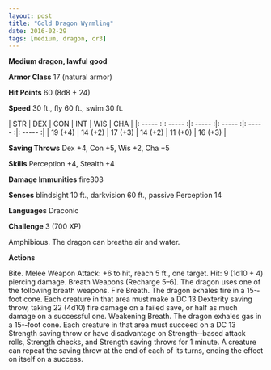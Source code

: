 ```yaml
---
layout: post
title: "Gold Dragon Wyrmling"
date: 2016-02-29
tags: [medium, dragon, cr3]
---
```


**Medium dragon, lawful good**

**Armor Class** 17 (natural armor)

**Hit Points** 60 (8d8 + 24)

**Speed** 30 ft., fly 60 ft., swim 30 ft.

|   STR   |   DEX   |   CON   |   INT   |   WIS   |   CHA   |
|: ----- :|: ----- :|: ----- :|: ----- :|: ----- :|: ----- :|
| 19 (+4) | 14 (+2) | 17 (+3) | 14 (+2) | 11 (+0) | 16 (+3) |

**Saving Throws** Dex +4, Con +5, Wis +2, Cha +5 

**Skills** Perception +4, Stealth +4 

**Damage Immunities** fire303 

**Senses** blindsight 10 ft., darkvision 60 ft., passive Perception 14 

**Languages** Draconic 

**Challenge** 3 (700 XP)

Amphibious. The dragon can breathe air and water. 

**Actions**

Bite. Melee Weapon Attack: +6 to hit, reach 5 ft., one target. Hit: 9 (1d10 + 4) piercing damage. Breath Weapons (Recharge 5–6). The dragon uses one of the following breath weapons. Fire Breath. The dragon exhales fire in a 15-­‐foot cone. Each creature in that area must make a DC 13 Dexterity saving throw, taking 22 (4d10) fire damage on a failed save, or half as much damage on a successful one. Weakening Breath. The dragon exhales gas in a 15-­‐foot cone. Each creature in that area must succeed on a DC 13 Strength saving throw or have disadvantage on Strength-­‐based attack rolls, Strength checks, and Strength saving throws for 1 minute. A creature can repeat the saving throw at the end of each of its turns, ending the effect on itself on a success.
